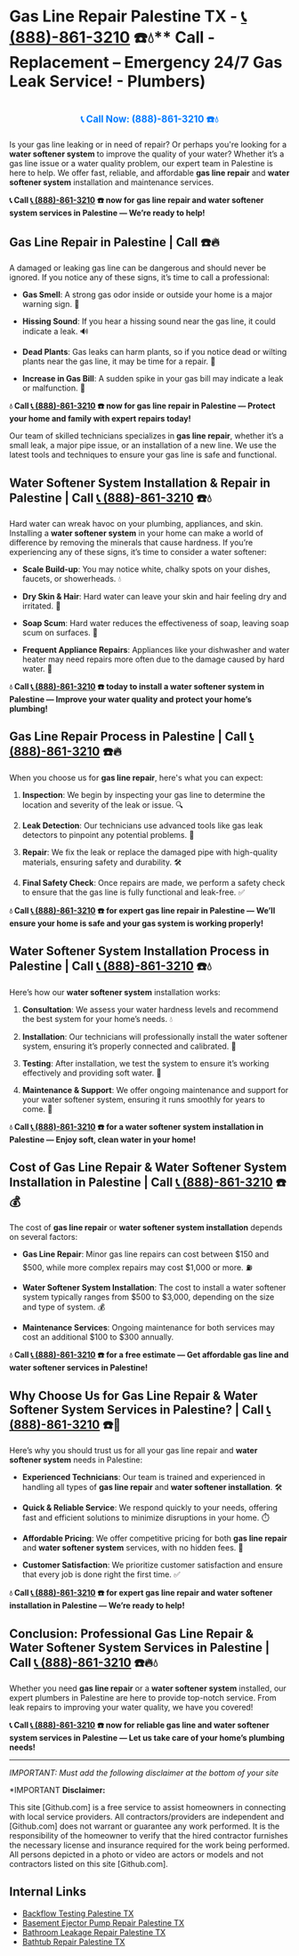 # Gas Line Repair Palestine TX - [📞 (888)-861-3210](https://plumbing-texas-3210.netlify.app) ☎️💧** Call - Replacement – Emergency 24/7 Gas Leak Service! - Plumbers)
# 

<p align="center" style="font-size: 1.2em; font-weight: bold; margin: 20px 0;">
  <a href="https://plumbing-texas-3210.netlify.app" target="_blank" style="color: #007BFF; text-decoration: none;">📞 Call Now: (888)-861-3210 ☎️💧</a>
</p>

Is your gas line leaking or in need of repair? Or perhaps you're looking for a **water softener system** to improve the quality of your water? Whether it’s a gas line issue or a water quality problem, our expert team in Palestine is here to help. We offer fast, reliable, and affordable **gas line repair** and **water softener system** installation and maintenance services.

**📞 Call [📞 (888)-861-3210](https://plumbing-texas-3210.netlify.app) ☎️ now for gas line repair and water softener system services in Palestine — We’re ready to help!**

## **Gas Line Repair in Palestine | Call  ☎️🔥**

A damaged or leaking gas line can be dangerous and should never be ignored. If you notice any of these signs, it’s time to call a professional:

- **Gas Smell**: A strong gas odor inside or outside your home is a major warning sign. 🚨

- **Hissing Sound**: If you hear a hissing sound near the gas line, it could indicate a leak. 🔊

- **Dead Plants**: Gas leaks can harm plants, so if you notice dead or wilting plants near the gas line, it may be time for a repair. 🌱

- **Increase in Gas Bill**: A sudden spike in your gas bill may indicate a leak or malfunction. 💸

**💧 Call [📞 (888)-861-3210](https://plumbing-texas-3210.netlify.app) ☎️ now for gas line repair in Palestine — Protect your home and family with expert repairs today!**

Our team of skilled technicians specializes in **gas line repair**, whether it’s a small leak, a major pipe issue, or an installation of a new line. We use the latest tools and techniques to ensure your gas line is safe and functional.

## **Water Softener System Installation & Repair in Palestine | Call [📞 (888)-861-3210](https://plumbing-texas-3210.netlify.app) ☎️💧**

Hard water can wreak havoc on your plumbing, appliances, and skin. Installing a **water softener system** in your home can make a world of difference by removing the minerals that cause hardness. If you’re experiencing any of these signs, it’s time to consider a water softener:

- **Scale Build-up**: You may notice white, chalky spots on your dishes, faucets, or showerheads. 💧

- **Dry Skin & Hair**: Hard water can leave your skin and hair feeling dry and irritated. 🛁

- **Soap Scum**: Hard water reduces the effectiveness of soap, leaving soap scum on surfaces. 🧼

- **Frequent Appliance Repairs**: Appliances like your dishwasher and water heater may need repairs more often due to the damage caused by hard water. 🔧

**💧 Call [📞 (888)-861-3210](https://plumbing-texas-3210.netlify.app) ☎️ today to install a **water softener system** in Palestine — Improve your water quality and protect your home’s plumbing!**

## **Gas Line Repair Process in Palestine | Call [📞 (888)-861-3210](https://plumbing-texas-3210.netlify.app) ☎️🔥**

When you choose us for **gas line repair**, here's what you can expect:

1. **Inspection**: We begin by inspecting your gas line to determine the location and severity of the leak or issue. 🔍

2. **Leak Detection**: Our technicians use advanced tools like gas leak detectors to pinpoint any potential problems. 🚨

3. **Repair**: We fix the leak or replace the damaged pipe with high-quality materials, ensuring safety and durability. 🛠️

4. **Final Safety Check**: Once repairs are made, we perform a safety check to ensure that the gas line is fully functional and leak-free. ✅

**💧 Call [📞 (888)-861-3210](https://plumbing-texas-3210.netlify.app) ☎️ for expert **gas line repair** in Palestine — We’ll ensure your home is safe and your gas system is working properly!**

## **Water Softener System Installation Process in Palestine | Call [📞 (888)-861-3210](https://plumbing-texas-3210.netlify.app) ☎️💧**

Here’s how our **water softener system** installation works:

1. **Consultation**: We assess your water hardness levels and recommend the best system for your home’s needs. 💧

2. **Installation**: Our technicians will professionally install the water softener system, ensuring it’s properly connected and calibrated. 🔧

3. **Testing**: After installation, we test the system to ensure it’s working effectively and providing soft water. 🌊

4. **Maintenance & Support**: We offer ongoing maintenance and support for your water softener system, ensuring it runs smoothly for years to come. 🔄

**💧 Call [📞 (888)-861-3210](https://plumbing-texas-3210.netlify.app) ☎️ for a water softener system installation in Palestine — Enjoy soft, clean water in your home!**

## **Cost of Gas Line Repair & Water Softener System Installation in Palestine | Call [📞 (888)-861-3210](https://plumbing-texas-3210.netlify.app) ☎️💰**

The cost of **gas line repair** or **water softener system installation** depends on several factors:

- **Gas Line Repair**: Minor gas line repairs can cost between $150 and $500, while more complex repairs may cost $1,000 or more. ⛽

- **Water Softener System Installation**: The cost to install a water softener system typically ranges from $500 to $3,000, depending on the size and type of system. 💰

- **Maintenance Services**: Ongoing maintenance for both services may cost an additional $100 to $300 annually.

**💧 Call [📞 (888)-861-3210](https://plumbing-texas-3210.netlify.app) ☎️ for a free estimate — Get affordable gas line and water softener services in Palestine!**

## **Why Choose Us for Gas Line Repair & Water Softener System Services in Palestine? | Call [📞 (888)-861-3210](https://plumbing-texas-3210.netlify.app) ☎️🌟**

Here’s why you should trust us for all your gas line repair and **water softener system** needs in Palestine:

- **Experienced Technicians**: Our team is trained and experienced in handling all types of **gas line repair** and **water softener installation**. 🛠️

- **Quick & Reliable Service**: We respond quickly to your needs, offering fast and efficient solutions to minimize disruptions in your home. ⏱️

- **Affordable Pricing**: We offer competitive pricing for both **gas line repair** and **water softener system** services, with no hidden fees. 💸

- **Customer Satisfaction**: We prioritize customer satisfaction and ensure that every job is done right the first time. ✅

**💧 Call [📞 (888)-861-3210](https://plumbing-texas-3210.netlify.app) ☎️ for expert gas line repair and water softener installation in Palestine — We’re ready to help!**

## **Conclusion: Professional Gas Line Repair & Water Softener System Services in Palestine | Call [📞 (888)-861-3210](https://plumbing-texas-3210.netlify.app) ☎️🔥💧**

Whether you need **gas line repair** or a **water softener system** installed, our expert plumbers in Palestine are here to provide top-notch service. From leak repairs to improving your water quality, we have you covered!

**📞 Call [📞 (888)-861-3210](https://plumbing-texas-3210.netlify.app) ☎️ now for reliable gas line and water softener system services in Palestine — Let us take care of your home’s plumbing needs!**



---

*IMPORTANT: Must add the following disclaimer at the bottom of your site*



*IMPORTANT **Disclaimer:**

This site [Github.com] is a free service to assist homeowners in connecting with local service providers. All contractors/providers are independent and [Github.com] does not warrant or guarantee any work performed. It is the responsibility of the homeowner to verify that the hired contractor furnishes the necessary license and insurance required for the work being performed. All persons depicted in a photo or video are actors or models and not contractors listed on this site [Github.com].


## Internal Links
- [Backflow Testing Palestine TX](https://github.com/allyoucaneatsushiin/plumbing-texas/blob/main/Backflow-Testing-Palestine-TX-888-861-3210-Prevention-Same-Day-Service-Available-24-7.md)
- [Basement Ejector Pump Repair Palestine TX](https://github.com/allyoucaneatsushiin/plumbing-texas/blob/main/Basement-Ejector-Pump-Repair-Palestine-TX-888-861-3210-Same-Day-Service-for-Urgent-Repairs-24-7.md)
- [Bathroom Leakage Repair Palestine TX](https://github.com/allyoucaneatsushiin/plumbing-texas/blob/main/Bathroom-Leakage-Repair-Palestine-TX-888-861-3210-Fix-Leaks-Fast-Avoid-Damage-24-7.md)
- [Bathtub Repair Palestine TX](https://github.com/allyoucaneatsushiin/plumbing-texas/blob/main/Bathtub-Repair-Palestine-TX-888-861-3210-Replacement-Same-Day-Service-to-Restore-Your-Tub-24-7.md)
